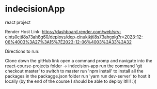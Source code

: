 # indecisionApp
react project

Render Host Link: https://dashboard.render.com/web/srv-clnts0cjtl8s73ah8g60/deploys/dep-clnukjkjtl8s73ahgplg?r=2023-12-06%4003%3A27%3A15%7E2023-12-06%4003%3A33%3A32


Directions to run:

Clone down the gitHub link
open a command promp and navigate into the react-course-projects folder -> indecision-app
run the command 'git checkout master' to switch to master
run 'npm install' to install all the packages in the packagge.json folder
run 'yarn run dev-server' to host it locally (by the end of the course I should be able to deploy it!!!! :))
